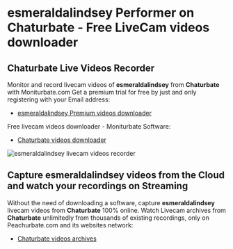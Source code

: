 # esmeraldalindsey Performer on Chaturbate - Free LiveCam videos downloader

## Chaturbate Live Videos Recorder

Monitor and record livecam videos of **esmeraldalindsey** from **Chaturbate** with Moniturbate.com
Get a premium trial for free by just and only registering with your Email address:
* [esmeraldalindsey Premium videos downloader](https://moniturbate.com/request-demo-licence-key.html)

Free livecam videos downloader - Moniturbate Software:
* [Chaturbate videos downloader](https://moniturbate.com/moniturbate-download-software.html)

![esmeraldalindsey livecam videos recorder](https://peachurnet.com/templates/moniturbate-software.png)


## Capture esmeraldalindsey videos from the Cloud and watch your recordings on Streaming

Without the need of downloading a software, capture **esmeraldalindsey** livecam videos from **Chaturbate** 100% online.
Watch Livecam archives from **Chaturbate** unlimitedly from thousands of existing recordings, only on Peachurbate.com and its websites network:
* [Chaturbate videos archives](https://peachurnet.com/)